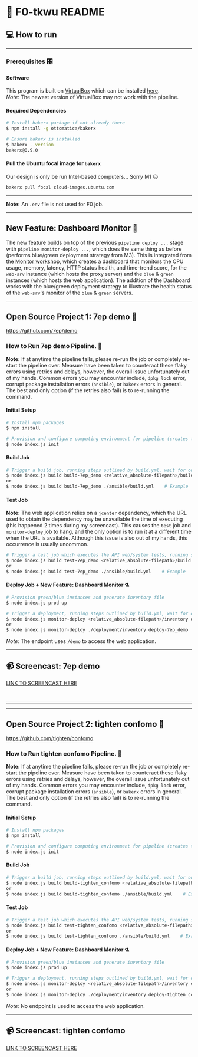 # 💎 F0-tkwu README

## 💻 **How to run**

---

### **Prerequisites** 🎛️  

#### **Software**  

This program is built on [VirtualBox](https://www.virtualbox.org/) which can be installed [here](https://www.virtualbox.org/wiki/Downloads).  
*Note:* The newest version of VirtualBox may not work with the pipeline. 

#### **Required Dependencies**  

```bash
# Install bakerx package if not already there
$ npm install -g ottomatica/bakerx

# Ensure bakerx is installed
$ bakerx --version
bakerx@0.9.0
```

#### **Pull the Ubuntu focal image for `bakerx`**

Our design is only be run Intel-based computers... Sorry M1 😔

```bash
bakerx pull focal cloud-images.ubuntu.com 
```

--- 

**Note:** An `.env` file is not used for F0 job.

---

## **New Feature:** Dashboard Monitor 💨  

The new feature builds on top of the previous `pipeline deploy ...` stage with `pipeline monitor-deploy ...`, which does the same thing as before (performs blue/green deployment strategy from M3). This is integrated from the [Monitor workshop](https://github.com/CSC-DevOps/Monitoring), which creates a dashboard that monitors the CPU usage, memory, latency, HTTP status health, and time-trend score, for the `web-srv` instance (which hosts the proxy server) and the `blue` & `green` instances (which hosts the web application). The addition of the Dashboard works with the blue/green deployment strategy to illustrate the health status of the `web-srv`'s monitor of the `blue` & `green` servers.  

---

## **Open Source Project 1: 7ep demo** 📂  

https://github.com/7ep/demo  

### **How to Run 7ep demo Pipeline.** 🐧

**Note:** If at anytime the pipeline fails, please re-run the job or completely re-start the pipeline over. Measure have been taken to counteract these flaky errors using retries and delays, however, the overall issue unfortunately out of my hands. Common errors you may encounter include, `dpkg lock` error, corrupt package installation errors (`ansible`), or `bakerx` errors in general. The best and only option (if the retries also fail) is to re-running the command.  

#### **Initial Setup**  
```bash
# Install npm packages
$ npm install

# Provision and configure computing environment for pipeline (creates the VMs config-srv and web-srv, fills inventory file)
$ node index.js init
```

#### **Build Job**  
```bash
# Trigger a build job, running steps outlined by build.yml, wait for output, and print build log.
$ node index.js build build-7ep_demo <relative_absolute-filepath>/build.yml
or
$ node index.js build build-7ep_demo ./ansible/build.yml    # Example
```

#### **Test Job**  

**Note:** The web application relies on a `jcenter` dependency, which the URL used to obtain the dependency may be unavailable the time of executing (this happened 2 times during my screencast). This causes the `test` job and `monitor-deploy` job to hang, and the only option is to run it at a different time when the URL is available. Although this issue is also out of my hands, this occurrence is usually uncommon.  

```bash
# Trigger a test job which executes the API web/system tests, running steps outlined by build.yml, wait for output, and print test log.
$ node index.js build test-7ep_demo <relative_absolute-filepath>/build.yml
or
$ node index.js build test-7ep_demo ./ansible/build.yml    # Example
```

#### **Deploy Job + New Feature: Dashboard Monitor** ⚗️   
```bash
# Provision green/blue instances and generate inventory file
$ node index.js prod up

# Trigger a deployment, running steps outlined by build.yml, wait for output, print log, and determine success or failure.
$ node index.js monitor-deploy <relative_absolute-filepath>/inventory deploy-7ep_demo <relative_absolute-filepath>/build.yml
or 
$ node index.js monitor-deploy ./deployment/inventory deploy-7ep_demo ./ansible/build.yml    # Example
```

*Note:* The endpoint uses `/demo` to access the web application.  

---

## 📹 **Screencast: 7ep demo**  

[LINK TO SCREENCAST HERE](https://drive.google.com/file/d/1XuUXjaQyxVNeWCNFjW_jGbM9rhsIkKT1/view?usp=sharing)

<br/>

---

---

## **Open Source Project 2: tighten confomo** 📂  

https://github.com/tighten/confomo  

### **How to Run tighten confomo Pipeline.** 🐧

**Note:** If at anytime the pipeline fails, please re-run the job or completely re-start the pipeline over. Measure have been taken to counteract these flaky errors using retries and delays, however, the overall issue unfortunately out of my hands. Common errors you may encounter include, `dpkg lock` error, corrupt package installation errors (`ansible`), or `bakerx` errors in general. The best and only option (if the retries also fail) is to re-running the command.  

#### **Initial Setup**  
```bash
# Install npm packages
$ npm install

# Provision and configure computing environment for pipeline (creates the VMs config-srv and web-srv, fills inventory file)
$ node index.js init
```

#### **Build Job**  
```bash
# Trigger a build job, running steps outlined by build.yml, wait for output, and print build log.
$ node index.js build build-tighten_confomo <relative_absolute-filepath>/build.yml
or
$ node index.js build build-tighten_confomo ./ansible/build.yml    # Example
```

#### **Test Job**  
```bash
# Trigger a test job which executes the API web/system tests, running steps outlined by build.yml, wait for output, and print test log.
$ node index.js build test-tighten_confomo <relative_absolute-filepath>/build.yml
or
$ node index.js build test-tighten_confomo ./ansible/build.yml    # Example
```

#### **Deploy Job + New Feature: Dashboard Monitor** ⚗️   
```bash
# Provision green/blue instances and generate inventory file
$ node index.js prod up

# Trigger a deployment, running steps outlined by build.yml, wait for output, print log, and determine success or failure.
$ node index.js monitor-deploy <relative_absolute-filepath>/inventory deploy-tighten_confomo <relative_absolute-filepath>/build.yml
or 
$ node index.js monitor-deploy ./deployment/inventory deploy-tighten_confomo ./ansible/build.yml    # Example
```

*Note:* No endpoint is used to access the web application.  

---

## 📹 **Screencast: tighten confomo**  

[LINK TO SCREENCAST HERE](https://drive.google.com/file/d/1M5hGp36vWiYhn93K7rboxGIpLqMV5Dcj/view?usp=sharing)
